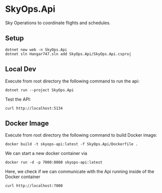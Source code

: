 # SkyOps.Api

Sky Operations to coordinate flights and schedules.

## Setup

```shell
dotnet new web -n SkyOps.Api
dotnet sln Hangar747.sln add SkyOps.Api/SkyOps.Api.csproj
```

## Local Dev

Execute from root directory the following command to run the api:

```shell
dotnet run --project SkyOps.Api
```

Test the API:

```shell
curl http://localhost:5134
```

## Docker Image

Execute from root directory the following command to build Docker image:

```docker
docker build -t skyops-api:latest -f SkyOps.Api/Dockerfile .
```

We can start a new docker container via

```docker
docker run -d -p 7000:8080 skyops-api:latest
```

Here, we check if we can communicate with the Api running inside of the Docker container

```bash
curl http://localhost:7000
```
